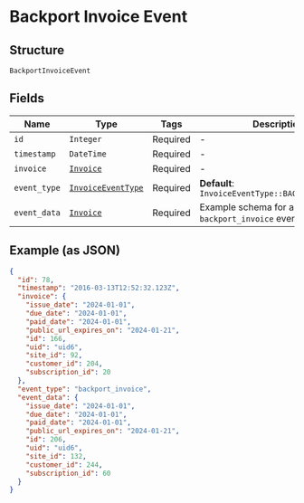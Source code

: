 
# Backport Invoice Event

## Structure

`BackportInvoiceEvent`

## Fields

| Name | Type | Tags | Description |
|  --- | --- | --- | --- |
| `id` | `Integer` | Required | - |
| `timestamp` | `DateTime` | Required | - |
| `invoice` | [`Invoice`](../../doc/models/invoice.md) | Required | - |
| `event_type` | [`InvoiceEventType`](../../doc/models/invoice-event-type.md) | Required | **Default**: `InvoiceEventType::BACKPORT_INVOICE` |
| `event_data` | [`Invoice`](../../doc/models/invoice.md) | Required | Example schema for an `backport_invoice` event |

## Example (as JSON)

```json
{
  "id": 78,
  "timestamp": "2016-03-13T12:52:32.123Z",
  "invoice": {
    "issue_date": "2024-01-01",
    "due_date": "2024-01-01",
    "paid_date": "2024-01-01",
    "public_url_expires_on": "2024-01-21",
    "id": 166,
    "uid": "uid6",
    "site_id": 92,
    "customer_id": 204,
    "subscription_id": 20
  },
  "event_type": "backport_invoice",
  "event_data": {
    "issue_date": "2024-01-01",
    "due_date": "2024-01-01",
    "paid_date": "2024-01-01",
    "public_url_expires_on": "2024-01-21",
    "id": 206,
    "uid": "uid6",
    "site_id": 132,
    "customer_id": 244,
    "subscription_id": 60
  }
}
```


